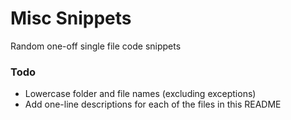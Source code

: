 # Misc Snippets
Random one-off single file code snippets

### Todo
- Lowercase folder and file names (excluding exceptions)
- Add one-line descriptions for each of the files in this README

